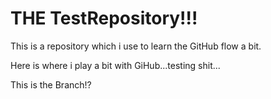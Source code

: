 THE TestRepository!!!
==============

This is a repository which i use to learn the GitHub flow a bit.

Here is where i play a bit with GiHub...testing shit...

This is the Branch!?


